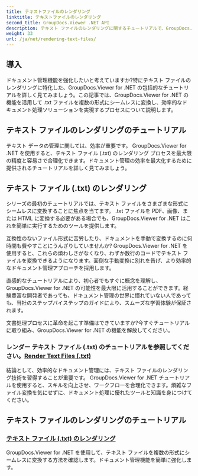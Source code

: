 ```yaml
---
title: テキストファイルのレンダリング
linktitle: テキストファイルのレンダリング
second_title: GroupDocs.Viewer .NET API
description: テキスト ファイルのレンダリングに関するチュートリアルで、GroupDocs.Viewer for .NET の可能性を解き放ちます。 .txt ファイルをさまざまな形式に変換して、ドキュメント管理を強化します。
weight: 33
url: /ja/net/rendering-text-files/
---
```

## 導入

ドキュメント管理機能を強化したいと考えていますか?特にテキスト ファイルのレンダリングに特化した、GroupDocs.Viewer for .NET の包括的なチュートリアルを詳しく見てみましょう。この記事では、GroupDocs.Viewer for .NET の機能を活用して .txt ファイルを複数の形式にシームレスに変換し、効率的なドキュメント処理ソリューションを実現するプロセスについて説明します。

## テキスト ファイルのレンダリングのチュートリアル

テキスト データの管理に関しては、効率が重要です。 GroupDocs.Viewer for .NET を使用すると、テキスト ファイル (.txt) のレンダリング プロセスを最大限の精度と容易さで合理化できます。ドキュメント管理の効率を最大化するために提供されるチュートリアルを詳しく見てみましょう。

## テキスト ファイル (.txt) のレンダリング

シリーズの最初のチュートリアルでは、テキスト ファイルをさまざまな形式にシームレスに変換することに焦点を当てます。 .txt ファイルを PDF、画像、または HTML に変換する必要がある場合でも、GroupDocs.Viewer for .NET はこれを簡単に実行するためのツールを提供します。 

互換性のないファイル形式に苦労したり、ドキュメントを手動で変換するのに何時間も費やすことにうんざりしていませんか? GroupDocs.Viewer for .NET を使用すると、これらの煩わしさがなくなり、わずか数行のコードでテキスト ファイルを変換できるようになります。面倒な手動変換に別れを告げ、より効率的なドキュメント管理アプローチを採用します。

直感的なチュートリアルにより、初心者でもすぐに概念を理解し、GroupDocs.Viewer for .NET の可能性を最大限に活用することができます。経験豊富な開発者であっても、ドキュメント管理の世界に慣れていない人であっても、当社のステップバイステップのガイドにより、スムーズな学習体験が保証されます。

文書処理プロセスに革命を起こす準備はできていますか?今すぐチュートリアルに取り組み、GroupDocs.Viewer for .NET の機能を解放してください。

### レンダー テキスト ファイル (.txt) のチュートリアルを参照してください。[Render Text Files (.txt)](./render-txt/)

結論として、効率的なドキュメント管理には、テキスト ファイルのレンダリング技術を習得することが重要です。 GroupDocs.Viewer for .NET チュートリアルを使用すると、スキルを向上させ、ワークフローを合理化できます。煩雑なファイル変換を気にせずに、ドキュメント処理に優れたツールと知識を身につけてください。
## テキスト ファイルのレンダリングのチュートリアル
### [テキスト ファイル (.txt) のレンダリング](./render-txt/)
GroupDocs.Viewer for .NET を使用して、テキスト ファイルを複数の形式にシームレスに変換する方法を確認します。ドキュメント管理機能を簡単に強化します。